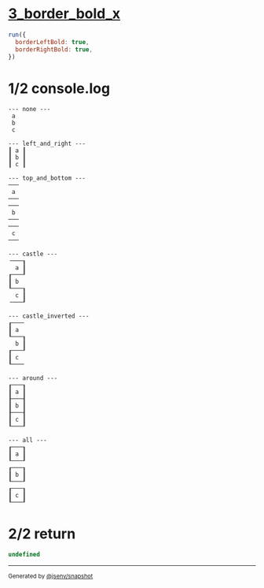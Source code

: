 # [3_border_bold_x](../../table_3_cells_same_column.test.mjs#L101)

```js
run({
  borderLeftBold: true,
  borderRightBold: true,
})
```

# 1/2 console.log

```console
--- none ---
 a 
 b 
 c 

--- left_and_right ---
┃ a ┃
┃ b ┃
┃ c ┃

--- top_and_bottom ---
───
 a 
───
───
 b 
───
───
 c 
───

--- castle ---
╶───┒
  a ┃
┎───┚
┃ b  
┖───┒
  c ┃
╶───┚

--- castle_inverted ---
┎───╴
┃ a  
┖───┒
  b ┃
┎───┚
┃ c  
┖───╴

--- around ---
┎───┒
┃ a ┃
┠───┨
┃ b ┃
┠───┨
┃ c ┃
┖───┚

--- all ---
┎───┒
┃ a ┃
┖───┚
┎───┒
┃ b ┃
┖───┚
┎───┒
┃ c ┃
┖───┚

```

# 2/2 return

```js
undefined
```

---

<sub>
  Generated by <a href="https://github.com/jsenv/core/tree/main/packages/independent/snapshot">@jsenv/snapshot</a>
</sub>

